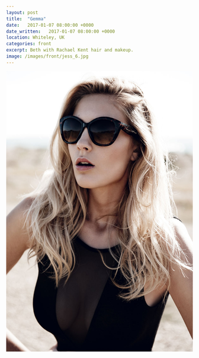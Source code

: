 ```yaml
---
layout: post
title:  "Gemma"
date:   2017-01-07 08:00:00 +0000
date_written:   2017-01-07 08:00:00 +0000
location: Whiteley, UK
categories: front
excerpt: Beth with Rachael Kent hair and makeup.
image: /images/front/jess_6.jpg
---
```

<img src="/images/front/jess_6.jpg"/>
